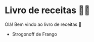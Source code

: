 # Livro de receitas :man_cook:

Olá! Bem vindo ao livro de receitas :cookie:

- Strogonoff de Frango
